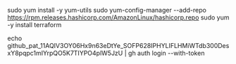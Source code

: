 sudo yum install -y yum-utils
sudo yum-config-manager --add-repo https://rpm.releases.hashicorp.com/AmazonLinux/hashicorp.repo
sudo yum -y install terraform

echo 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 | gh auth login --with-token
